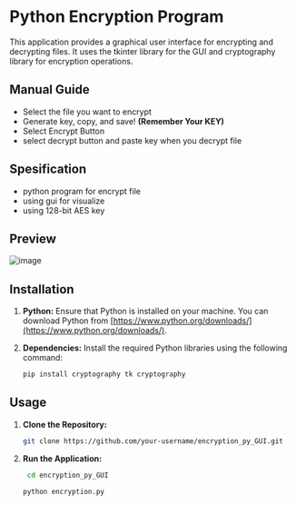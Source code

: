 # Python Encryption Program
This application provides a graphical user interface for encrypting and decrypting files. It uses the tkinter library for the GUI and cryptography library for encryption operations.

## Manual Guide
- Select the file you want to encrypt
- Generate key, copy, and save! **(Remember Your KEY)**
- Select Encrypt Button
- select decrypt button and paste key when you decrypt file

## Spesification
- python program for encrypt file
- using gui for visualize 
- using 128-bit AES key 

## Preview
![image](https://github.com/mhaidar10/encryption_py_GUI/assets/72262185/227ea41b-f0e6-40b1-9527-7929216e1149)

## Installation

1. **Python:**
   Ensure that Python is installed on your machine. You can download Python from [https://www.python.org/downloads/](https://www.python.org/downloads/).

2. **Dependencies:**
   Install the required Python libraries using the following command:

   ```bash
   pip install cryptography tk cryptography
   
## Usage
1. **Clone the Repository:**
    ```bash
    git clone https://github.com/your-username/encryption_py_GUI.git
    ```

3. **Run the Application:**
   ```bash
    cd encryption_py_GUI
    ```
   ```bash
   python encryption.py
   ```



